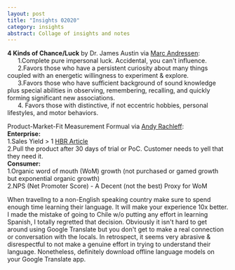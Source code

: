 ```yaml
---
layout: post
title: "Insights 02020" 
category: insights
abstract: Collage of insights and notes
---
```


**4 Kinds of Chance/Luck** by Dr. James Austin via [Marc Andressen](https://twitter.com/pmarca):   	
&nbsp;&nbsp;&nbsp;&nbsp;&nbsp;&nbsp;1.Complete pure impersonal luck. Accidental, you can't influence.  
&nbsp;&nbsp;&nbsp;&nbsp;&nbsp;&nbsp;2.Favors those who have a persistent curiosity about many things coupled with an energetic willingness to experiment & explore.  
&nbsp;&nbsp;&nbsp;&nbsp;&nbsp;&nbsp;3.Favors those who have sufficient background of sound knowledge plus special abilities in observing, remembering, recalling, and quickly forming significant new associations.  
&nbsp;&nbsp;&nbsp;&nbsp;&nbsp;&nbsp;4. Favors those with distinctive, if not eccentric hobbies, personal lifestyles, and motor behaviors. 



Product-Market-Fit Measurement Formual via [Andy Rachleff](https://twitter.com/arachleff):  
**Enterprise:**  
1.Sales Yield > 1 [HBR Article](https://hbr.org/2006/07/the-sales-learning-curve)  
2.Pull the product after 30 days of trial or PoC. Customer needs to yell that they need it.  
**Consumer:**  
1.Organic word of mouth (WoM) growth (not purchased or gamed growth but exponential organic growth)  
2.NPS (Net Promoter Score) - A Decent (not the best) Proxy for WoM  



When travellng to a non-English speaking country make sure to spend enough time learning their language. It will make your experience 10x better. I made the mistake of going to Chile w/o putting any effort in learning Spanish, I totally regretted that decision. Obviously it isn't hard to get around using Google Translate but you don't get to make a real connection or conversation with the locals. In retrospect, it seems very abrasive & disrespectful to not make a genuine effort in trying to understand their language. Nonetheless, definitely download offline language models on your Google Translate app.